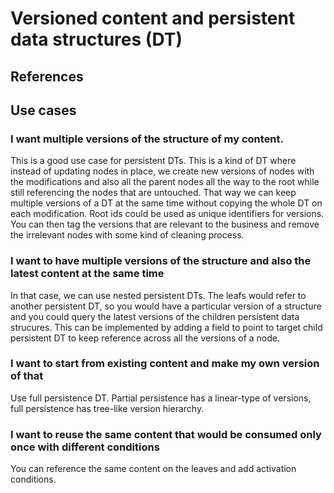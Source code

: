 # Versioned content and persistent data structures (DT)

## References

## Use cases

### I want multiple versions of the structure of my content.

This is a good use case for persistent DTs. This is a kind of DT where instead of updating nodes in place, we create new versions of nodes with the modifications and also all the parent nodes all the way to the root while still referencing the nodes that are untouched. That way we can keep multiple versions of a DT at the same time without copying the whole DT on each modification. Root ids could be used as unique identifiers for versions. You can then tag the versions that are relevant to the business and remove the irrelevant nodes with some kind of cleaning process.

### I want to have multiple versions of the structure and also the latest content at the same time

In that case, we can use nested persistent DTs. The leafs would refer to another persistent DT, so you would have a particular version of a structure and you could query the latest versions of the children persistent data strucures. This can be implemented by adding a field to point to target child persistent DT to keep reference across all the versions of a node.

### I want to start from existing content and make my own version of that

Use full persistence DT. Partial persistence has a linear-type of versions, full persistence has tree-like version hierarchy.

### I want to reuse the same content that would be consumed only once with different conditions

You can reference the same content on the leaves and add activation conditions.
